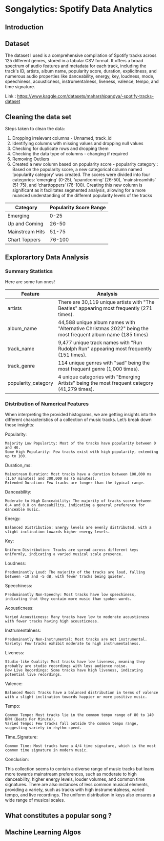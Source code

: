 # Songalytics: Spotify Data Analytics

## Introduction

## Dataset

The dataset I used is a comprehensive compilation of Spotify tracks across 125 different genres, stored in a tabular CSV format. It offers a broad spectrum of audio features and metadata for each track, including the track's ID, artists, album name, popularity score, duration, explicitness, and numerous audio properties like danceability, energy, key, loudness, mode, speechiness, acousticness, instrumentalness, liveness, valence, tempo, and time signature.

Link : https://www.kaggle.com/datasets/maharshipandya/-spotify-tracks-dataset

## Cleaning the data set

Steps taken to clean the data:
1. Dropping irrelevant columns - Unnamed, track_id
2. Identifying columns with missing values and dropping null values
3. Checking for duplicate rows and dropping them
4. Checking the data type of columns - changing if required
5. Removing Outliers
6. Created a new column based  on popularity score - popularity category : Based on the popularity score, a new categorical column named ‘popularity category’ was created. The scores were divided into four categories: ‘emerging’ (0-25), ‘upandcoming’ (26-50), ‘mainstreamhits’ (51-75), and ‘charttoppers’ (76-100). Creating this new column is significant as it facilitates segmented analysis, allowing for a more nuanced understanding of the different popularity levels of the tracks

| Category  | Popularity Score Range |
| ------------- | ------------- |
| Emerging | 0-25 |
| Up and Coming  | 26-50  |
| Mainstream Hits  | 51-75 |
| Chart Toppers  | 76-100  |


## Explorartory Data Analysis

### Summary Statistics

Here are some fun ones!

| Feature | Analysis |
| ------------- | ------------- |
| artists  | There are 30,119 unique artists with "The Beatles" appearing most frequently (271 times).  |
| album_name  | 44,588 unique album names with "Alternative Christmas 2022" being the most frequent album name (185 times)  |
| track_name  | 9,477 unique track names with "Run Rudolph Run" appearing most frequently (151 times).  |
| track_genre  | 114 unique genres with "sad" being the most frequent genre (1,000 times).  |
| popularity_category  | 4 unique categories with "Emerging Artists" being the most frequent category (41,279 times). |

### Distribution of Numerical Features

When interpreting the provided histograms, we are getting insights into the different characteristics of a collection of music tracks. Let’s break down these insights:

Popularity:

    Majority Low Popularity: Most of the tracks have popularity between 0 and 40.
    Some High Popularity: Few tracks exist with high popularity, extending up to 100.

Duration_ms:

    Mainstream Duration: Most tracks have a duration between 100,000 ms (1.67 minutes) and 300,000 ms (5 minutes).
    Extended Duration: Few tracks are longer than the typical range.

Danceability:

    Moderate to High Danceability: The majority of tracks score between 0.4 and 0.8 on danceability, indicating a general preference for danceable music.

Energy:

    Balanced Distribution: Energy levels are evenly distributed, with a slight inclination towards higher energy levels.

Key:

    Uniform Distribution: Tracks are spread across different keys uniformly, indicating a varied musical scale presence.

Loudness:

    Predominantly Loud: The majority of the tracks are loud, falling between -10 and -5 dB, with fewer tracks being quieter.

Speechiness:

    Predominantly Non-Speechy: Most tracks have low speechiness, indicating that they contain more music than spoken words.

Acousticness:

    Varied Acousticness: Many tracks have low to moderate acousticness with fewer tracks having high acousticness.

Instrumentalness:

    Predominantly Non-Instrumental: Most tracks are not instrumental.
    Variety: Few tracks exhibit moderate to high instrumentalness.

Liveness:

    Studio-like Quality: Most tracks have low liveness, meaning they probably are studio recordings with less audience noise.
    Few Live Recordings: Some tracks have high liveness, indicating potential live recordings.

Valence:

    Balanced Mood: Tracks have a balanced distribution in terms of valence with a slight inclination towards happier or more positive music.

Tempo:

    Common Tempo: Most tracks lie in the common tempo range of 80 to 140 BPM (Beats Per Minute).
    Varied Tempo: Few tracks fall outside the common tempo range, suggesting variety in rhythm speed.

Time_Signature:

    Common Time: Most tracks have a 4/4 time signature, which is the most common time signature in modern music.

Conclusion:

This collection seems to contain a diverse range of music tracks but leans more towards mainstream preferences, such as moderate to high danceability, higher energy levels, louder volumes, and common time signatures. There are also instances of less common musical elements, providing a variety, such as tracks with high instrumentalness, varied tempo, and live recordings. The uniform distribution in keys also ensures a wide range of musical scales.


## What constitutes a popular song ?

## Machine Learning Algos

